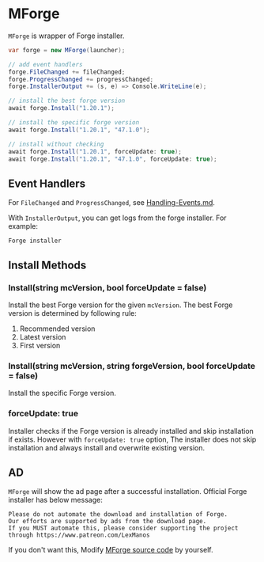 # MForge

`MForge` is wrapper of Forge installer.&#x20;

```csharp
var forge = new MForge(launcher);

// add event handlers
forge.FileChanged += fileChanged;
forge.ProgressChanged += progressChanged;
forge.InstallerOutput += (s, e) => Console.WriteLine(e);

// install the best forge version
await forge.Install("1.20.1");

// install the specific forge version
await forge.Install("1.20.1", "47.1.0");

// install without checking
await forge.Install("1.20.1", forceUpdate: true);
await forge.Install("1.20.1", "47.1.0", forceUpdate: true);
```

## Event Handlers

For `FileChanged` and `ProgressChanged`, see [Handling-Events.md](../cmllib.core/getting-started/Handling-Events.md "mention").

With `InstallerOutput`, you can get logs from the forge installer. For example:&#x20;

```
Forge installer 
```

## Install Methods

### Install(string mcVersion, bool forceUpdate = false)

Install the best Forge version for the given `mcVersion`. The best Forge version is determined by following rule:

1. Recommended version
2. Latest version
3. First version

### Install(string mcVersion, string forgeVersion, bool forceUpdate = false)

Install the specific Forge version.

### forceUpdate: true

Installer checks if the Forge version is already installed and skip installation if exists. However with `forceUpdate: true` option, The installer does not skip installation and always install and overwrite existing version.

## AD

`MForge` will show the ad page after a successful installation. Official Forge installer has below message:

```
Please do not automate the download and installation of Forge.
Our efforts are supported by ads from the download page.
If you MUST automate this, please consider supporting the project through https://www.patreon.com/LexManos
```

If you don't want this, Modify [MForge source code](https://github.com/CmlLib/CmlLib.Core.Installer.Forge/blob/main/CmlLib.Core.Installer.Forge/MForge.cs) by yourself.&#x20;
